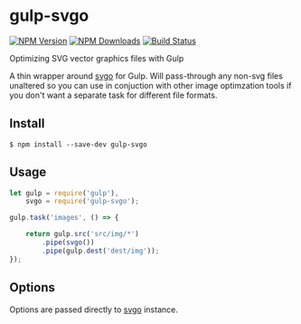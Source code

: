 # gulp-svgo

[![NPM Version](https://img.shields.io/npm/v/gulp-svgo.svg?style=flat-square)](http://npmjs.com/package/gulp-svgo) [![NPM Downloads](https://img.shields.io/npm/dm/gulp-svgo.svg?style=flat-square&colorB=007ec6)](http://npmjs.com/package/gulp-svgo) [![Build Status](https://img.shields.io/travis/corneliusio/gulp-svgo/master.svg?style=flat-square)](https://travis-ci.org/corneliusio/gulp-svgo)

Optimizing SVG vector graphics files with Gulp

A thin wrapper around [svgo](https://www.npmjs.com/package/svgo) for Gulp. Will pass-through any non-svg files unaltered so you can use in conjuction with other image optimzation tools if you don't want a separate task for different file formats.

## Install

```
$ npm install --save-dev gulp-svgo
```


## Usage

```js
let gulp = require('gulp'),
    svgo = require('gulp-svgo');

gulp.task('images', () => {

    return gulp.src('src/img/*')
        .pipe(svgo())
        .pipe(gulp.dest('dest/img'));
});
```


## Options

Options are passed directly to [svgo](https://www.npmjs.com/package/svgo) instance.
